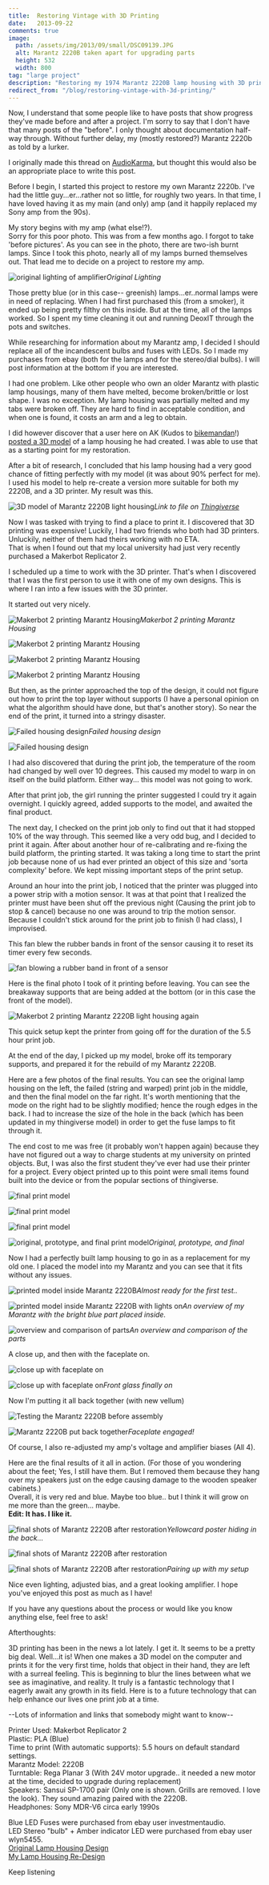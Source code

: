 ```yaml
---
title:  Restoring Vintage with 3D Printing
date:   2013-09-22
comments: true
image:
  path: /assets/img/2013/09/small/DSC09139.JPG
  alt: Marantz 2220B taken apart for upgrading parts
  height: 532
  width: 800
tag: "large project"
description: "Restoring my 1974 Marantz 2220B lamp housing with 3D printing. The old lamp house was brittle and broke from the incandescent bulb heat. I now use LEDs."
redirect_from: "/blog/restoring-vintage-with-3d-printing/"
---
```


Now, I understand that some people like to have posts that show progress they've made before and after a project. I'm sorry to say that I don't have that many posts of the "before". I only thought about documentation half-way through. Without further delay, my (mostly restored?) Marantz 2220b as told by a lurker.

I originally made this thread on [AudioKarma](http://www.audiokarma.org/forums/showthread.php?p=7108861), but thought this would also be an appropriate place to write this post.

Before I begin, I started this project to restore my own Marantz 2220b. I've had the little guy...er...rather not so little, for roughly two years. In that time, I have loved having it as my main (and only) amp (and it happily replaced my Sony amp from the 90s).

My story begins with my amp (what else!?).  
Sorry for this poor photo. This was from a few months ago. I forgot to take 'before pictures'. As you can see in the photo, there are two-ish burnt lamps. Since I took this photo, nearly all of my lamps burned themselves out. That lead me to decide on a project to restore my amp.

![original lighting of amplifier](/assets/img/2013/09/small/bHhSN6f.jpg)*Original Lighting*

Those pretty blue (or in this case-- greenish) lamps...er..normal lamps were in need of replacing. When I had first purchased this (from a smoker), it ended up being pretty filthy on this inside. But at the time, all of the lamps worked. So I spent my time cleaning it out and running DeoxIT through the pots and switches.

While researching for information about my Marantz amp, I decided I should replace all of the incandescent bulbs and fuses with LEDs. So I made my purchases from ebay (both for the lamps and for the stereo/dial bulbs). I will post information at the bottom if you are interested.

I had one problem. Like other people who own an older Marantz with plastic lamp housings, many of them have melted, become broken/brittle or lost shape. I was no exception. My lamp housing was partially melted and my tabs were broken off. They are hard to find in acceptable condition, and when one is found, it costs an arm and a leg to obtain.

I did however discover that a user here on AK (Kudos to [bikemandan](http://www.audiokarma.org/forums/index.php?members/bikemandan.78937/)!) [posted a 3D model](http://www.audiokarma.org/forums/showthread.php?t=467773) of a lamp housing he had created. I was able to use that as a starting point for my restoration.

After a bit of research, I concluded that his lamp housing had a very good chance of fitting perfectly with my model (it was about 90% perfect for me). I used his model to help re-create a version more suitable for both my 2220B, and a 3D printer. My result was this.

![3D model of  Marantz 2220B light housing](/assets/img/2013/09/small/2220B_Lamp_housing_edit_preview_featured.jpg)*Link to file on [Thingiverse](http://www.thingiverse.com/thing:150349)*

Now I was tasked with trying to find a place to print it. I discovered that 3D printing was expensive! Luckily, I had two friends who both had 3D printers. Unluckily, neither of them had theirs working with no ETA.  
That is when I found out that my local university had just very recently purchased a Makerbot Replicator 2\.

I scheduled up a time to work with the 3D printer. That's when I discovered that I was the first person to use it with one of my own designs. This is where I ran into a few issues with the 3D printer.

It started out very nicely.

![Makerbot 2 printing Marantz Housing](/assets/img/2013/09/small/IMG_0100.JPG)*Makerbot 2 printing Marantz Housing*

![Makerbot 2 printing Marantz Housing](/assets/img/2013/09/small/IMG_0103.JPG)

![Makerbot 2 printing Marantz Housing](/assets/img/2013/09/small/IMG_0107.JPG)

![Makerbot 2 printing Marantz Housing](/assets/img/2013/09/small/IMG_0106.JPG)

But then, as the printer approached the top of the design, it could not figure out how to print the top layer without supports (I have a personal opinion on what the algorithm should have done, but that's another story). So near the end of the print, it turned into a stringy disaster.

![Failed housing design](/assets/img/2013/09/small/IMG_0110.JPG)*Failed housing design*

![Failed housing design](/assets/img/2013/09/small/IMG_0108.JPG)

I had also discovered that during the print job, the temperature of the room had changed by well over 10 degrees. This caused my model to warp in on itself on the build platform. Either way... this model was not going to work.

After that print job, the girl running the printer suggested I could try it again overnight. I quickly agreed, added supports to the model, and awaited the final product.

The next day, I checked on the print job only to find out that it had stopped 10% of the way through. This seemed like a very odd bug, and I decided to print it again. After about another hour of re-calibrating and re-fixing the build platform, the printing started. It was taking a long time to start the print job because none of us had ever printed an object of this size and 'sorta complexity' before. We kept missing important steps of the print setup.

Around an hour into the print job, I noticed that the printer was plugged into a power strip with a motion sensor. It was at that point that I realized the printer must have been shut off the previous night (Causing the print job to stop & cancel) because no one was around to trip the motion sensor. Because I couldn't stick around for the print job to finish (I had class), I improvised.

This fan blew the rubber bands in front of the sensor causing it to reset its timer every few seconds.

![fan blowing a rubber band in front of a sensor](/assets/img/2013/09/small/2013-09-10_12.04.14.jpg)

Here is the final photo I took of it printing before leaving. You can see the breakaway supports that are being added at the bottom (or in this case the front of the model).

![Makerbot 2  printing Marantz 2220B light housing again](/assets/img/2013/09/small/2013-09-10_11.48.39.jpg)

This quick setup kept the printer from going off for the duration of the 5.5 hour print job.

At the end of the day, I picked up my model, broke off its temporary supports, and prepared it for the rebuild of my Marantz 2220B.

Here are a few photos of the final results. You can see the original lamp housing on the left, the failed (string and warped) print job in the middle, and then the final model on the far right. It's worth mentioning that the mode on the right had to be slightly modified; hence the rough edges in the back. I had to increase the size of the hole in the back (which has been updated in my thingiverse model) in order to get the fuse lamps to fit through it.

The end cost to me was free (it probably won't happen again) because they have not figured out a way to charge students at my university on printed objects. But, I was also the first student they've ever had use their printer for a project. Every object printed up to this point were small items found built into the device or from the popular sections of thingiverse.

![final print model](/assets/img/2013/09/small/DSC09132.JPG)

![final print model](/assets/img/2013/09/small/DSC09131.JPG)

![final print model](/assets/img/2013/09/small/DSC09130.JPG)

![original, prototype, and final print model](/assets/img/2013/09/small/DSC09129.JPG)*Original, prototype, and final*

Now I had a perfectly built lamp housing to go in as a replacement for my old one. I placed the model into my Marantz and you can see that it fits without any issues.

![printed model inside Marantz 2220B](/assets/img/2013/09/small/DSC09138.JPG)*Almost ready for the first test..*

![printed model inside Marantz 2220B with lights on](/assets/img/2013/09/small/DSC09137.JPG)*An overview of my Marantz with the bright blue part placed inside.*

![overview and comparison of parts](/assets/img/2013/09/small/DSC09139.JPG)*An overview and comparison of the parts*

A close up, and then with the faceplate on.

![close up with faceplate on](/assets/img/2013/09/small/DSC09140.JPG)

![close up with faceplate on](/assets/img/2013/09/small/DSC09141.JPG)*Front glass finally on*

Now I'm putting it all back together (with new vellum)

![Testing the Marantz 2220B before assembly](/assets/img/2013/09/small/DSC09144.JPG)

![Marantz 2220B put back together](/assets/img/2013/09/small/DSC09145.JPG)*Faceplate engaged!*

Of course, I also re-adjusted my amp's voltage and amplifier biases (All 4).

Here are the final results of it all in action. (For those of you wondering about the feet; Yes, I still have them. But I removed them because they hang over my speakers just on the edge causing damage to the wooden speaker cabinets.)  
Overall, it is very red and blue. Maybe too blue.. but I think it will grow on me more than the green... maybe.  
**Edit: It has. I like it.**

![final shots of Marantz 2220B after restoration](/assets/img/2013/09/small/DSC09158.JPG)*Yellowcard poster hiding in the back...*

![final shots of Marantz 2220B after restoration](/assets/img/2013/09/small/DSC09157.JPG)

![final shots of Marantz 2220B after restoration](/assets/img/2013/09/small/DSC09152.JPG)*Pairing up with my setup*

Nice even lighting, adjusted bias, and a great looking amplifier. I hope you've enjoyed this post as much as I have!

If you have any questions about the process or would like you know anything else, feel free to ask!

Afterthoughts:

3D printing has been in the news a lot lately. I get it. It seems to be a pretty big deal. Well...it is! When one makes a 3D model on the computer and prints it for the very first time, holds that object in their hand, they are left with a surreal feeling. This is beginning to blur the lines between what we see as imaginative, and reality. It truly is a fantastic technology that I eagerly await any growth in its field. Here is to a future technology that can help enhance our lives one print job at a time.

--Lots of information and links that somebody might want to know--

Printer Used: Makerbot Replicator 2  
Plastic: PLA (Blue)  
Time to print (With automatic supports): 5.5 hours on default standard settings.  
Marantz Model: 2220B  
Turntable: Rega Planar 3 (With 24V motor upgrade.. it needed a new motor at the time, decided to upgrade during replacement)  
Speakers: Sansui SP-1700 pair (Only one is shown. Grills are removed. I love the look). They sound amazing paired with the 2220B.  
Headphones: Sony MDR-V6 circa early 1990s

Blue LED Fuses were purchased from ebay user investmentaudio.  
LED Stereo "bulb" + Amber indicator LED were purchased from ebay user wlyn5455.  
[Original Lamp Housing Design](http://www.thingiverse.com/thing:30132)  
[My Lamp Housing Re-Design](http://www.thingiverse.com/thing:150349)

Keep listening
